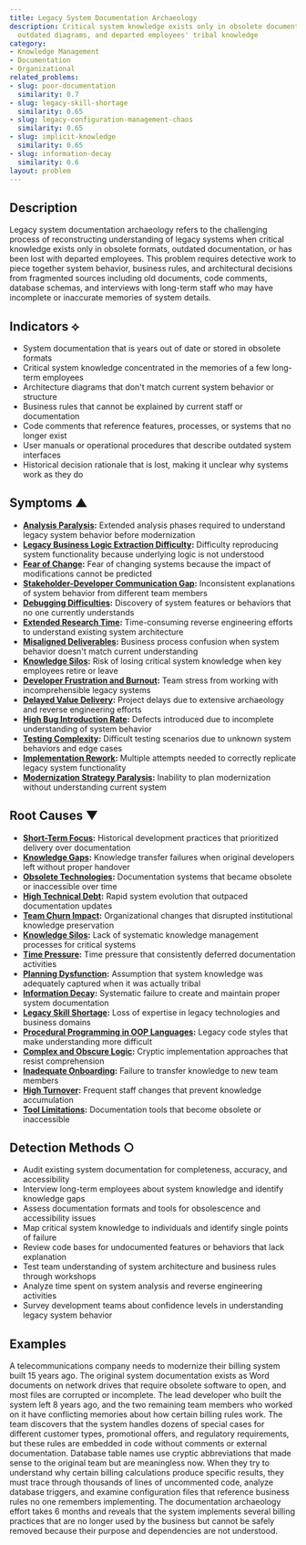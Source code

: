 ```yaml
---
title: Legacy System Documentation Archaeology
description: Critical system knowledge exists only in obsolete documentation formats,
  outdated diagrams, and departed employees' tribal knowledge
category:
- Knowledge Management
- Documentation
- Organizational
related_problems:
- slug: poor-documentation
  similarity: 0.7
- slug: legacy-skill-shortage
  similarity: 0.65
- slug: legacy-configuration-management-chaos
  similarity: 0.65
- slug: implicit-knowledge
  similarity: 0.65
- slug: information-decay
  similarity: 0.6
layout: problem
---
```


## Description

Legacy system documentation archaeology refers to the challenging process of reconstructing understanding of legacy systems when critical knowledge exists only in obsolete formats, outdated documentation, or has been lost with departed employees. This problem requires detective work to piece together system behavior, business rules, and architectural decisions from fragmented sources including old documents, code comments, database schemas, and interviews with long-term staff who may have incomplete or inaccurate memories of system details.

## Indicators ⟡

- System documentation that is years out of date or stored in obsolete formats
- Critical system knowledge concentrated in the memories of a few long-term employees
- Architecture diagrams that don't match current system behavior or structure
- Business rules that cannot be explained by current staff or documentation
- Code comments that reference features, processes, or systems that no longer exist
- User manuals or operational procedures that describe outdated system interfaces
- Historical decision rationale that is lost, making it unclear why systems work as they do

## Symptoms ▲

- **[Analysis Paralysis](analysis-paralysis.md):** Extended analysis phases required to understand legacy system behavior before modernization
- **[Legacy Business Logic Extraction Difficulty](legacy-business-logic-extraction-difficulty.md):** Difficulty reproducing system functionality because underlying logic is not understood
- **[Fear of Change](fear-of-change.md):** Fear of changing systems because the impact of modifications cannot be predicted
- **[Stakeholder-Developer Communication Gap](stakeholder-developer-communication-gap.md):** Inconsistent explanations of system behavior from different team members
- **[Debugging Difficulties](debugging-difficulties.md):** Discovery of system features or behaviors that no one currently understands
- **[Extended Research Time](extended-research-time.md):** Time-consuming reverse engineering efforts to understand existing system architecture
- **[Misaligned Deliverables](misaligned-deliverables.md):** Business process confusion when system behavior doesn't match current understanding
- **[Knowledge Silos](knowledge-silos.md):** Risk of losing critical system knowledge when key employees retire or leave
- **[Developer Frustration and Burnout](developer-frustration-and-burnout.md):** Team stress from working with incomprehensible legacy systems
- **[Delayed Value Delivery](delayed-value-delivery.md):** Project delays due to extensive archaeology and reverse engineering efforts
- **[High Bug Introduction Rate](high-bug-introduction-rate.md):** Defects introduced due to incomplete understanding of system behavior
- **[Testing Complexity](testing-complexity.md):** Difficult testing scenarios due to unknown system behaviors and edge cases
- **[Implementation Rework](implementation-rework.md):** Multiple attempts needed to correctly replicate legacy system functionality
- **[Modernization Strategy Paralysis](modernization-strategy-paralysis.md):** Inability to plan modernization without understanding current system

## Root Causes ▼

- **[Short-Term Focus](short-term-focus.md):** Historical development practices that prioritized delivery over documentation
- **[Knowledge Gaps](knowledge-gaps.md):** Knowledge transfer failures when original developers left without proper handover
- **[Obsolete Technologies](obsolete-technologies.md):** Documentation systems that became obsolete or inaccessible over time
- **[High Technical Debt](high-technical-debt.md):** Rapid system evolution that outpaced documentation updates
- **[Team Churn Impact](team-churn-impact.md):** Organizational changes that disrupted institutional knowledge preservation
- **[Knowledge Silos](knowledge-silos.md):** Lack of systematic knowledge management processes for critical systems
- **[Time Pressure](time-pressure.md):** Time pressure that consistently deferred documentation activities
- **[Planning Dysfunction](planning-dysfunction.md):** Assumption that system knowledge was adequately captured when it was actually tribal
- **[Information Decay](information-decay.md):** Systematic failure to create and maintain proper system documentation
- **[Legacy Skill Shortage](legacy-skill-shortage.md):** Loss of expertise in legacy technologies and business domains
- **[Procedural Programming in OOP Languages](procedural-programming-in-oop-languages.md):** Legacy code styles that make understanding more difficult
- **[Complex and Obscure Logic](complex-and-obscure-logic.md):** Cryptic implementation approaches that resist comprehension
- **[Inadequate Onboarding](inadequate-onboarding.md):** Failure to transfer knowledge to new team members
- **[High Turnover](high-turnover.md):** Frequent staff changes that prevent knowledge accumulation
- **[Tool Limitations](tool-limitations.md):** Documentation tools that become obsolete or inaccessible

## Detection Methods ○

- Audit existing system documentation for completeness, accuracy, and accessibility
- Interview long-term employees about system knowledge and identify knowledge gaps
- Assess documentation formats and tools for obsolescence and accessibility issues
- Map critical system knowledge to individuals and identify single points of failure
- Review code bases for undocumented features or behaviors that lack explanation
- Test team understanding of system architecture and business rules through workshops
- Analyze time spent on system analysis and reverse engineering activities
- Survey development teams about confidence levels in understanding legacy system behavior

## Examples

A telecommunications company needs to modernize their billing system built 15 years ago. The original system documentation exists as Word documents on network drives that require obsolete software to open, and most files are corrupted or incomplete. The lead developer who built the system left 8 years ago, and the two remaining team members who worked on it have conflicting memories about how certain billing rules work. The team discovers that the system handles dozens of special cases for different customer types, promotional offers, and regulatory requirements, but these rules are embedded in code without comments or external documentation. Database table names use cryptic abbreviations that made sense to the original team but are meaningless now. When they try to understand why certain billing calculations produce specific results, they must trace through thousands of lines of uncommented code, analyze database triggers, and examine configuration files that reference business rules no one remembers implementing. The documentation archaeology effort takes 6 months and reveals that the system implements several billing practices that are no longer used by the business but cannot be safely removed because their purpose and dependencies are not understood.